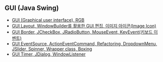 ## GUI (Java Swing)
- [GUI (Graphical user interface), RGB](https://github.com/LeeKangHo1/My-Java-Study/blob/main/2.%20GUI%20Java%20Swing/2024.07.07%20GUI%20(Graphical%20user%20interface)%2C%20RGB.md)
- [GUI Layout, WindowBuilder를 활용한 GUI 편집, 이미지 아이콘(Image Icon)](https://github.com/LeeKangHo1/My-Java-Study/blob/main/2.%20GUI%20Java%20Swing/2024.07.08%20GUI%20Layout%2C%20WindowBuilder%EB%A5%BC%20%ED%99%9C%EC%9A%A9%ED%95%9C%20GUI%20%ED%8E%B8%EC%A7%91%2C%20%EC%9D%B4%EB%AF%B8%EC%A7%80%20%EC%95%84%EC%9D%B4%EC%BD%98(Image%20Icon).md)
- [GUI Border, JCheckBox, JRadioButton, MouseEvent, KeyEvent(키보드 이벤트)](https://github.com/LeeKangHo1/My-Java-Study/blob/main/2.%20GUI%20Java%20Swing/2024.07.09%20GUI%20Border%2C%20JCheckBox%2C%20JRadioButton%2C%20MouseEvent%2C%20KeyEvent(%ED%82%A4%EB%B3%B4%EB%93%9C%20%EC%9D%B4%EB%B2%A4%ED%8A%B8).md)
- [GUI EventSource, ActionEventCommand, Refactoring, DropdownMenu, JSlider, Spinner, Wrapper class, Boxing](https://github.com/LeeKangHo1/My-Java-Study/blob/main/2.%20GUI%20Java%20Swing/2024.07.10%20GUI%20EventSource%2C%20ActionEventCommand%2C%20Refactoring%2C%20DropdownMenu%2C%20JSlider%2C%20Spinner%2C%20Wrapper%20class%2C%20Boxing.md)
- [GUI Timer, JDialog, WindowListener](https://github.com/LeeKangHo1/My-Java-Study/blob/main/2.%20GUI%20Java%20Swing/2024.07.22%20GUI%20Timer%2C%20JDialog%2C%20WindowListener.md)
